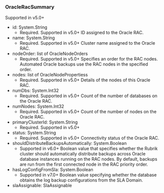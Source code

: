 ### OracleRacSummary
Supported in v5.0+

- id: System.String
  - Required. Supported in v5.0+
ID assigned to the Oracle RAC.
- name: System.String
  - Required. Supported in v5.0+
Cluster name assigned to the Oracle RAC.
- nodeOrder: list of OracleNodeOrders
  - Required. Supported in v5.0+
Specifies an order for the RAC nodes. Automated Oracle backups use the RAC nodes in the specified order.
- nodes: list of OracleNodePropertiess
  - Required. Supported in v5.0+
Details of the nodes of this Oracle RAC.
- numDbs: System.Int32
  - Required. Supported in v5.0+
Count of the number of databases on the Oracle RAC.
- numNodes: System.Int32
  - Required. Supported in v5.0+
Count of the number of nodes on the Oracle RAC.
- primaryClusterId: System.String
  - Required. Supported in v5.0+
- status: System.String
  - Required. Supported in v5.0+
Connectivity status of the Oracle RAC.
- shouldDistributeBackupsAutomatically: System.Boolean
  - Supported in v6.0+
Boolean value that specifies whether the Rubrik cluster should automatically distribute backups across Oracle database instances running on the RAC nodes. By default, backups are run from the first connected node in the RAC priority order.
- hasLogConfigFromSla: System.Boolean
  - Supported in v7.0+
Boolean value specifying whether the database obtains the log backup configurations from the SLA Domain.
- slaAssignable: SlaAssignable

